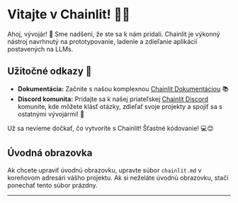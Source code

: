 <!--
CO_OP_TRANSLATOR_METADATA:
{
  "original_hash": "c49526c7abc56b0b5f1e835c1739f18e",
  "translation_date": "2025-09-25T03:07:49+00:00",
  "source_file": "Module08/samples/04/chainlit.md",
  "language_code": "sk"
}
-->
# Vitajte v Chainlit! 🚀🤖

Ahoj, vývojár! 👋 Sme nadšení, že ste sa k nám pridali. Chainlit je výkonný nástroj navrhnutý na prototypovanie, ladenie a zdieľanie aplikácií postavených na LLMs.

## Užitočné odkazy 🔗

- **Dokumentácia:** Začnite s našou komplexnou [Chainlit Dokumentáciou](https://docs.chainlit.io) 📚
- **Discord komunita:** Pridajte sa k našej priateľskej [Chainlit Discord](https://discord.gg/k73SQ3FyUh) komunite, kde môžete klásť otázky, zdieľať svoje projekty a spojiť sa s ostatnými vývojármi! 💬

Už sa nevieme dočkať, čo vytvoríte s Chainlit! Šťastné kódovanie! 💻😊

## Úvodná obrazovka

Ak chcete upraviť úvodnú obrazovku, upravte súbor `chainlit.md` v koreňovom adresári vášho projektu. Ak si neželáte úvodnú obrazovku, stačí ponechať tento súbor prázdny.

---

